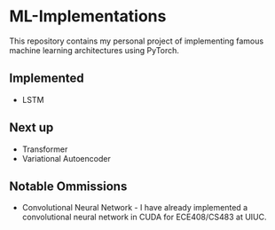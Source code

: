 # ML-Implementations
This repository contains my personal project of implementing famous machine learning architectures using PyTorch.

## Implemented
- LSTM

## Next up
- Transformer
- Variational Autoencoder

## Notable Ommissions
- Convolutional Neural Network - I have already implemented a convolutional neural network in CUDA for ECE408/CS483 at UIUC.